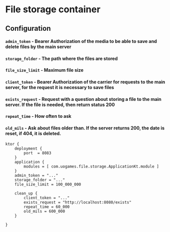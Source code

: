 # File storage container

## Configuration

#### `admin_token` - Bearer Authorization of the media to be able to save and delete files by the main server
#### `storage_folder` - The path where the files are stored
#### `file_size_limit` - Maximum file size

#### `client_token` - Bearer Authorization of the carrier for requests to the main server, for the request it is necessary to save files
#### `exists_request` - Request with a question about storing a file to the main server. If the file is needed, then return status 200
#### `repeat_time` - How often to ask
#### `old_mils` - Ask about files older than. If the server returns 200, the date is reset, if 404, it is deleted.

```
ktor {
    deployment {
        port  = 8083
    }
    application {
        modules = [ com.uogames.file.storage.ApplicationKt.module ]
    }
    admin_token = "..."
    storage_folder = "..."
    file_size_limit = 100_000_000

    clean_up {
        client_token = "..."
        exists_request = "http://localhost:8080/exists"
        repeat_time = 60_000
        old_mils = 600_000
    }

}
```
